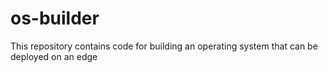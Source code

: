 # os-builder
This repository contains code for building an operating system that can be deployed on an edge
